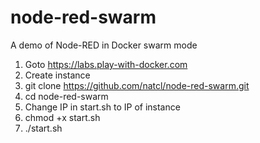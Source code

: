 # node-red-swarm
A demo of Node-RED in Docker swarm mode

1. Goto https://labs.play-with-docker.com
2. Create instance
3. git clone https://github.com/natcl/node-red-swarm.git
4. cd node-red-swarm
5. Change IP in start.sh to IP of instance
7. chmod +x start.sh
8. ./start.sh

